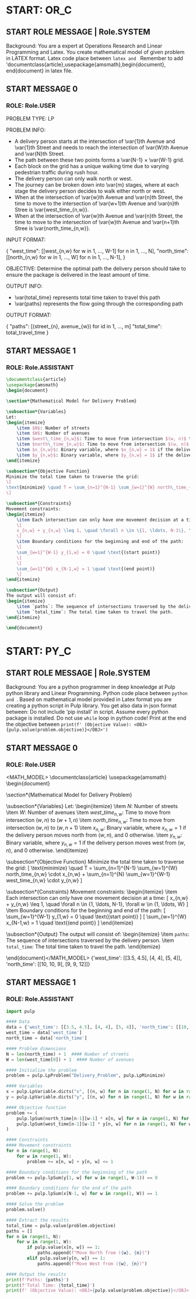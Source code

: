 # START: OR_C 
## START ROLE MESSAGE | Role.SYSTEM 
Background: You are a expert at Operations Research and Linear Programming and Latex. You create mathematical model of given problem in LATEX format. Latex code place between ```latex and ``` Remember to add 'documentclass{article},usepackage{amsmath},begin{document}, end{document} in latex file. 
## START MESSAGE 0 
### ROLE: Role.USER
<DESCRIPTION>
PROBLEM TYPE: LP

PROBLEM INFO:

- A delivery person starts at the intersection of \var{1}th Avenue and \var{1}th Street and needs to reach the intersection of \var{W}th Avenue and \var{N}th Street.
- The path between these two points forms a \var{N-1} × \var{W-1} grid.
- Each block on the grid has a unique walking time due to varying pedestrian traffic during rush hour.
- The delivery person can only walk north or west.
- The journey can be broken down into \var{m} stages, where at each stage the delivery person decides to walk either north or west.
- When at the intersection of \var{w}th Avenue and \var{n}th Street, the time to move to the intersection of \var{w+1}th Avenue and \var{n}th Stree is \var{west_time_{n,w}}.
- When at the intersection of \var{w}th Avenue and \var{n}th Street, the time to move to the intersection of \var{w}th Avenue and \var{n+1}th Stree is \var{north_time_{n,w}}.

INPUT FORMAT:

{
    "west_time": [[west_{n,w} for w in 1, ..., W-1] for n in 1, ..., N],
    "north_time": [[north_{n,w} for w in 1, ..., W] for n in 1, ..., N-1],
}

OBJECTIVE: Determine the optimal path the delivery person should take to ensure the package is delivered in the least amount of time.

OUTPUT INFO:

- \var{total_time} represents total time taken to travel this path
- \var{paths} represents the flow going through the corresponding path

OUTPUT FORMAT:

{
    "paths": [(street_{n}, avenue_{w}) for id in 1, ..., m]
    "total_time": total_travel_time
}
</DESCRIPTION>


## START MESSAGE 1 
### ROLE: Role.ASSISTANT
```latex
\documentclass{article}
\usepackage{amsmath}
\begin{document}

\section*{Mathematical Model for Delivery Problem}

\subsection*{Variables}
Let:
\begin{itemize}
    \item $N$: Number of streets
    \item $W$: Number of avenues
    \item $west\_time_{n,w}$: Time to move from intersection $(w, n)$ to $(w+1, n)$
    \item $north\_time_{n,w}$: Time to move from intersection $(w, n)$ to $(w, n+1)$
    \item $x_{n,w}$: Binary variable, where $x_{n,w} = 1$ if the delivery person moves north from $(w, n)$, and $0$ otherwise.
    \item $y_{n,w}$: Binary variable, where $y_{n,w} = 1$ if the delivery person moves west from $(w, n)$, and $0$ otherwise.
\end{itemize}

\subsection*{Objective Function}
Minimize the total time taken to traverse the grid:
\[
\text{minimize} \quad T = \sum_{n=1}^{N-1} \sum_{w=1}^{W} north\_time_{n,w} \cdot x_{n,w} + \sum_{n=1}^{N} \sum_{w=1}^{W-1} west\_time_{n,w} \cdot y_{n,w}
\]

\subsection*{Constraints}
Movement constraints:
\begin{itemize}
    \item Each intersection can only have one movement decision at a time:
    \[
    x_{n,w} + y_{n,w} \leq 1, \quad \forall n \in \{1, \ldots, N-1\}, \forall w \in \{1, \ldots, W\}
    \]
    \item Boundary conditions for the beginning and end of the path:
    \[
    \sum_{w=1}^{W-1} y_{1,w} = 0 \quad \text{(start point)}
    \]
    \[
    \sum_{w=1}^{W} x_{N-1,w} = 1 \quad \text{(end point)}
    \]
\end{itemize}

\subsection*{Output}
The output will consist of:
\begin{itemize}
    \item `paths`: The sequence of intersections traversed by the delivery person.
    \item `total_time`: The total time taken to travel the path.
\end{itemize}

\end{document}
```

# START: PY_C 
## START ROLE MESSAGE | Role.SYSTEM 
Background: You are a python programmer in deep knowledge at Pulp python library and Linear Programming. Python code place between ```python and ```. Based on mathematical model provided in Latex format you are creating a python script in Pulp library. You get also data in json format between: <DATA></DATA> Do not include 'pip install' in script. Assume every python package is installed. Do not use `while` loop in python code! Print at the end the objective between <OBJ></OBJ> `print(f' (Objective Value): <OBJ>{pulp.value(problem.objective)}</OBJ>')` 
## START MESSAGE 0 
### ROLE: Role.USER
<MATH_MODEL>
\documentclass{article}
\usepackage{amsmath}
\begin{document}

\section*{Mathematical Model for Delivery Problem}

\subsection*{Variables}
Let:
\begin{itemize}
    \item $N$: Number of streets
    \item $W$: Number of avenues
    \item $west\_time_{n,w}$: Time to move from intersection $(w, n)$ to $(w+1, n)$
    \item $north\_time_{n,w}$: Time to move from intersection $(w, n)$ to $(w, n+1)$
    \item $x_{n,w}$: Binary variable, where $x_{n,w} = 1$ if the delivery person moves north from $(w, n)$, and $0$ otherwise.
    \item $y_{n,w}$: Binary variable, where $y_{n,w} = 1$ if the delivery person moves west from $(w, n)$, and $0$ otherwise.
\end{itemize}

\subsection*{Objective Function}
Minimize the total time taken to traverse the grid:
\[
\text{minimize} \quad T = \sum_{n=1}^{N-1} \sum_{w=1}^{W} north\_time_{n,w} \cdot x_{n,w} + \sum_{n=1}^{N} \sum_{w=1}^{W-1} west\_time_{n,w} \cdot y_{n,w}
\]

\subsection*{Constraints}
Movement constraints:
\begin{itemize}
    \item Each intersection can only have one movement decision at a time:
    \[
    x_{n,w} + y_{n,w} \leq 1, \quad \forall n \in \{1, \ldots, N-1\}, \forall w \in \{1, \ldots, W\}
    \]
    \item Boundary conditions for the beginning and end of the path:
    \[
    \sum_{w=1}^{W-1} y_{1,w} = 0 \quad \text{(start point)}
    \]
    \[
    \sum_{w=1}^{W} x_{N-1,w} = 1 \quad \text{(end point)}
    \]
\end{itemize}

\subsection*{Output}
The output will consist of:
\begin{itemize}
    \item `paths`: The sequence of intersections traversed by the delivery person.
    \item `total_time`: The total time taken to travel the path.
\end{itemize}

\end{document}</MATH_MODEL>
<DATA>
{'west_time': [[3.5, 4.5], [4, 4], [5, 4]], 'north_time': [[10, 10, 9], [9, 9, 12]]}</DATA>


## START MESSAGE 1 
### ROLE: Role.ASSISTANT
```python
import pulp

#### Data
data = {'west_time': [[3.5, 4.5], [4, 4], [5, 4]], 'north_time': [[10, 10, 9], [9, 9, 12]]}
west_time = data['west_time']
north_time = data['north_time']

#### Problem dimensions
N = len(north_time) + 1  #### Number of streets
W = len(west_time[0]) + 1  #### Number of avenues

#### Initialize the problem
problem = pulp.LpProblem("Delivery_Problem", pulp.LpMinimize)

#### Variables
x = pulp.LpVariable.dicts("x", [(n, w) for n in range(1, N) for w in range(1, W)], cat='Binary')
y = pulp.LpVariable.dicts("y", [(n, w) for n in range(1, N) for w in range(1, W)], cat='Binary')

#### Objective function
problem += (
    pulp.lpSum(north_time[n-1][w-1] * x[n, w] for n in range(1, N) for w in range(1, W)) +
    pulp.lpSum(west_time[n-1][w-1] * y[n, w] for n in range(1, N) for w in range(1, W-1))
)

#### Constraints
#### Movement constraints
for n in range(1, N):
    for w in range(1, W):
        problem += x[n, w] + y[n, w] <= 1

#### Boundary conditions for the beginning of the path
problem += pulp.lpSum(y[1, w] for w in range(1, W-1)) == 0

#### Boundary conditions for the end of the path
problem += pulp.lpSum(x[N-1, w] for w in range(1, W)) == 1

#### Solve the problem
problem.solve()

#### Extract the results
total_time = pulp.value(problem.objective)
paths = []
for n in range(1, N):
    for w in range(1, W):
        if pulp.value(x[n, w]) == 1:
            paths.append(f"Move North from ({w}, {n})")
        elif pulp.value(y[n, w]) == 1:
            paths.append(f"Move West from ({w}, {n})")

#### Output the results
print(f'Paths: {paths}')
print(f'Total Time: {total_time}')
print(f' (Objective Value): <OBJ>{pulp.value(problem.objective)}</OBJ>')
```

